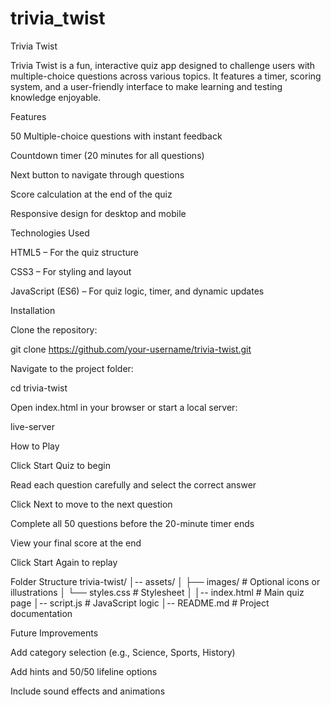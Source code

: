 # trivia_twist
Trivia Twist

Trivia Twist is a fun, interactive quiz app designed to challenge users with multiple-choice questions across various topics. It features a timer, scoring system, and a user-friendly interface to make learning and testing knowledge enjoyable.

Features

50 Multiple-choice questions with instant feedback

Countdown timer (20 minutes for all questions)

Next button to navigate through questions

Score calculation at the end of the quiz

Responsive design for desktop and mobile

Technologies Used

HTML5 – For the quiz structure

CSS3 – For styling and layout

JavaScript (ES6) – For quiz logic, timer, and dynamic updates

Installation

Clone the repository:

git clone https://github.com/your-username/trivia-twist.git

Navigate to the project folder:

cd trivia-twist

Open index.html in your browser or start a local server:

live-server

How to Play

Click Start Quiz to begin

Read each question carefully and select the correct answer

Click Next to move to the next question

Complete all 50 questions before the 20-minute timer ends

View your final score at the end

Click Start Again to replay

Folder Structure trivia-twist/ │-- assets/ │ ├── images/ # Optional icons or illustrations │ └── styles.css # Stylesheet │ │-- index.html # Main quiz page │-- script.js # JavaScript logic │-- README.md # Project documentation

Future Improvements

Add category selection (e.g., Science, Sports, History)

Add hints and 50/50 lifeline options

Include sound effects and animations

